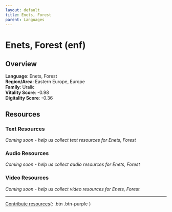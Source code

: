 ```yaml
---
layout: default
title: Enets, Forest
parent: Languages
---
```


# Enets, Forest (enf)

## Overview

**Language**: Enets, Forest  
**Region/Area**: Eastern Europe, Europe  
**Family**: Uralic  
**Vitality Score**: -0.98  
**Digitality Score**: -0.36  

## Resources

### Text Resources
*Coming soon - help us collect text resources for Enets, Forest*

### Audio Resources
*Coming soon - help us collect audio resources for Enets, Forest*

### Video Resources
*Coming soon - help us collect video resources for Enets, Forest*

---

[Contribute resources](https://fairtrain.github.io/){: .btn .btn-purple }
